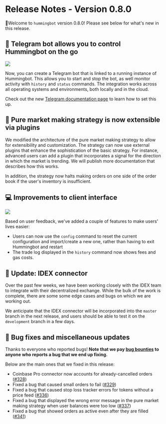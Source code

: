# Release Notes - Version 0.8.0

🚀Welcome to `hummingbot` version 0.8.0! Please see below for what's new in this release.

## 🏃 Telegram bot allows you to control Hummingbot on the go

![](/assets/img/telegram-screenshot.png)

Now, you can create a Telegram bot that is linked to a running instance of Hummingbot. This allows you to start and stop the bot, as well monitor activity with `history` and `status` commands. The integration works across all operating systems and environments, both locally and in the cloud.

Check out the new [Telegram documentation page](/utilities/telegram) to learn how to set this up.

## 🤖 Pure market making strategy is now extensible via plugins

We modified the architecture of the pure market making strategy to allow for extensibility and customization. The strategy can now use external plugins that enhance the sophistication of the basic strategy. For instance, advanced users can add a plugin that incorporates a signal for the direction in which the market is trending. We will publish more documentation that describes how this works.

In addition, the strategy now halts making orders on one side of the order book if the user's inventory is insufficient.

## 💻 Improvements to client interface

![](/assets/img/reconfig.png)

Based on user feedback, we've added a couple of features to make users' lives easier:

* Users can now use the `config` command to reset the current configuration and import/create a new one, rather than having to exit Hummingbot and restart
* The trade log displayed in the `history` command now shows fees and gas costs.

## 🔗 Update: IDEX connector

Over the past few weeks, we have been working closely with the IDEX team to integrate with their decentralized exchange. While the bulk of the work is complete, there are some some edge cases and bugs on which we are working out. 

We anticipate that the IDEX connector will be incorporated into the `master` branch in the next release, and users should be able to test it on the `development` branch in a few days.

## 🐞 Bug fixes and miscellaneous updates

Thanks to everyone who reported bugs! **Note that we pay [bug bounties](/bounties/bug-bounty-program) to anyone who reports a bug that we end up fixing.**

Below are the main ones that we fixed in this release:

* Coinbase Pro connector now accounts for already-cancelled orders ([#328](https://github.com/CoinAlpha/hummingbot/issues/328))
* Fixed a bug that caused small orders to fail ([#329](https://github.com/CoinAlpha/hummingbot/issues/329))
* Fixed a bug that caused stop loss tracker errors for tokens without a price feed ([#336](https://github.com/CoinAlpha/hummingbot/issues/336))
* Fixed a bug that displayed the wrong error message in the pure market making strategy when user balances were too low ([#337](https://github.com/CoinAlpha/hummingbot/issues/337))
* Fixed a bug that showed orders as active even after they are filled ([#341](https://github.com/CoinAlpha/hummingbot/issues/341))

